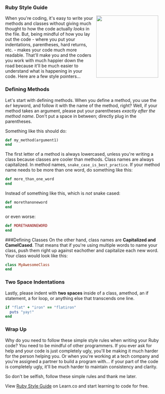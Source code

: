 

### Ruby Style Guide
<img src="https://after-school-assets.s3.amazonaws.com/style.png" width="200px" align="right" hspace="10">When you're coding, it's easy to write your methods and classes without giving much thought to how the code actually *looks* in the file. But, being mindful of how you lay out the code - where you put your indentations, parentheses, hard returns, etc. - makes your code much more readable. That'll make you and the coders you work with much happier down the road because it'll be much easier to understand what is happening in your code. Here are a few style pointers...

### Defining Methods
Let's start with defining methods. When you define a method, you use the `def` keyword, and follow it with the name of the method, right? Well, if your method takes an argument, please put your parentheses *exactly after the method name*. Don't put a space in between; directly plug in the parentheses.

Something like this should do: 

```ruby
def my_method(argument1)
end
```

The first letter of a method is always lowercased, unless you're writing a class because classes are cooler than methods. Class names are always capitalized. In method names, `snake_case_is_best_practice`. If your method name needs to be more than one word, do something like this:

```ruby
def more_than_one_word
end
```

Instead of something like this, which is _not_ snake cased:

```ruby
def morethanoneword
end
```

or even worse:

```ruby
def MORETHANONEWORD
end
```
###Defining Classes
On the other hand, class names are **Capitalized and CamelCased**. That means that if you're using multiple words to name your class, push them right up against eachother and capitalize each new word. Your class would look like this:
```ruby
class MyAwesomeClass
end
```
### Two Space Indentations
Lastly, please indent with **two spaces** inside of a class, amethod, an if statement, a for loop, or anything else that transcends one line.

```ruby
if "flat" + "iron" == "flatiron"
  puts "yay!"
end
```
### Wrap Up
Why do you need to follow these simple style rules when writing your Ruby code? You need to be mindful of other programmers. If you ever ask for help and your code is just completely ugly, you'll be making it much harder for the person helping you. Or when you're working at a tech company and you're assigned a partner to build a program with... if your part of the code is completely ugly, it'll be much harder to maintain consistency and clarity.

So don't be selfish, follow these simple rules and thank me later. 



<p data-visibility='hidden'>View <a href='https://learn.co/lessons/hs-ruby-style-guide' title='Ruby Style Guide'>Ruby Style Guide</a> on Learn.co and start learning to code for free.</p>
